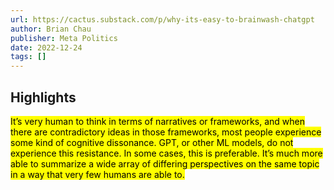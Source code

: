 ```yaml
---
url: https://cactus.substack.com/p/why-its-easy-to-brainwash-chatgpt
author: Brian Chau
publisher: Meta Politics
date: 2022-12-24
tags: []
---
```


## Highlights
<mark>It’s very human to think in terms of narratives or frameworks, and when there are contradictory ideas in those frameworks, most people experience some kind of cognitive dissonance. GPT, or other ML models, do not experience this resistance. In some cases, this is preferable. It’s much more able to summarize a wide array of differing perspectives on the same topic in a way that very few humans are able to.</mark>

